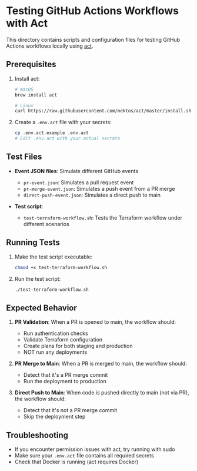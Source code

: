 # Testing GitHub Actions Workflows with Act

This directory contains scripts and configuration files for testing GitHub Actions workflows locally using [act](https://github.com/nektos/act).

## Prerequisites

1. Install act:
   ```bash
   # macOS
   brew install act

   # Linux
   curl https://raw.githubusercontent.com/nektos/act/master/install.sh | sudo bash
   ```

2. Create a `.env.act` file with your secrets:
   ```bash
   cp .env.act.example .env.act
   # Edit .env.act with your actual secrets
   ```

## Test Files

- **Event JSON files**: Simulate different GitHub events
  - `pr-event.json`: Simulates a pull request event
  - `pr-merge-event.json`: Simulates a push event from a PR merge
  - `direct-push-event.json`: Simulates a direct push to main

- **Test script**:
  - `test-terraform-workflow.sh`: Tests the Terraform workflow under different scenarios

## Running Tests

1. Make the test script executable:
   ```bash
   chmod +x test-terraform-workflow.sh
   ```

2. Run the test script:
   ```bash
   ./test-terraform-workflow.sh
   ```

## Expected Behavior

1. **PR Validation**: When a PR is opened to main, the workflow should:
   - Run authentication checks
   - Validate Terraform configuration
   - Create plans for both staging and production
   - NOT run any deployments

2. **PR Merge to Main**: When a PR is merged to main, the workflow should:
   - Detect that it's a PR merge commit
   - Run the deployment to production

3. **Direct Push to Main**: When code is pushed directly to main (not via PR), the workflow should:
   - Detect that it's not a PR merge commit
   - Skip the deployment step

## Troubleshooting

- If you encounter permission issues with act, try running with sudo
- Make sure your `.env.act` file contains all required secrets
- Check that Docker is running (act requires Docker)